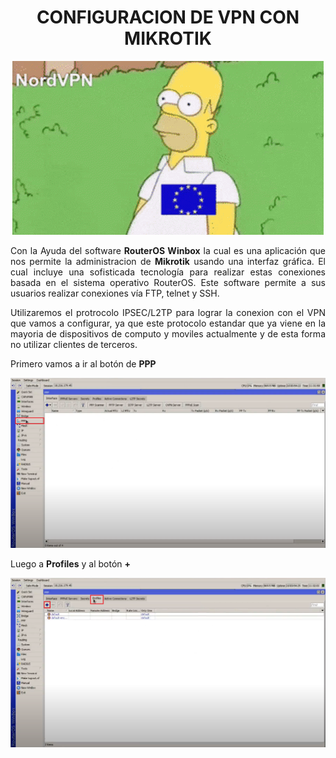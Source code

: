 
<H1><div align=center>CONFIGURACION DE VPN CON MIKROTIK</H1>

<div align=center><img src="img/img01.gif"></div>

<text style = "display:block; text-align: justify"> Con la Ayuda del software **RouterOS Winbox** la cual es una aplicación que nos permite la administracion de **Mikrotik** usando una interfaz gráfica. El cual incluye una sofisticada tecnología para realizar estas conexiones basada en el sistema operativo RouterOS. Este software permite a sus usuarios realizar conexiones vía FTP, telnet y SSH.

<text style = "display:block; text-align: justify"> Utilizaremos el protrocolo IPSEC/L2TP para lograr la conexion con el VPN que vamos a configurar, ya que este protocolo estandar que ya viene
en la mayoria de dispositivos de computo y moviles actualmente y de esta forma no utilizar clientes de terceros.

Primero vamos a ir al botón de **PPP**  
<div align=center><img src="img/img02.jpg"></div>

Luego a **Profiles** y al botón **+**
<div align=center><img src="img/img03.jpg"></div>





